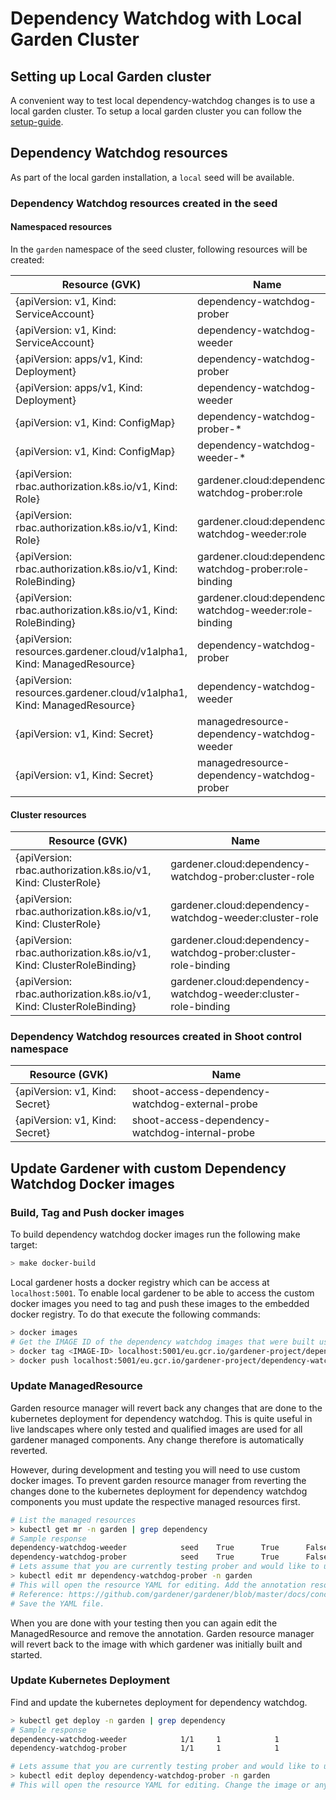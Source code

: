 # Dependency Watchdog with Local Garden Cluster

## Setting up Local Garden cluster

A convenient way to test local dependency-watchdog changes is to use a local garden cluster.
To setup a local garden cluster you can follow the [setup-guide](https://github.com/gardener/gardener/blob/master/docs/deployment/getting_started_locally.md).

## Dependency Watchdog resources

As part of the local garden installation, a `local` seed will be available. 

### Dependency Watchdog resources created in the seed

#### Namespaced resources
In the `garden` namespace of the seed cluster, following resources will be created:

| Resource (GVK) | Name |
| ---- | ---- |
| {apiVersion: v1, Kind: ServiceAccount} | dependency-watchdog-prober |
| {apiVersion: v1, Kind: ServiceAccount} | dependency-watchdog-weeder |
| {apiVersion: apps/v1, Kind: Deployment} | dependency-watchdog-prober |
| {apiVersion: apps/v1, Kind: Deployment} | dependency-watchdog-weeder |
| {apiVersion: v1, Kind: ConfigMap} | dependency-watchdog-prober-* |
| {apiVersion: v1, Kind: ConfigMap} | dependency-watchdog-weeder-* |
| {apiVersion: rbac.authorization.k8s.io/v1, Kind: Role} | gardener.cloud:dependency-watchdog-prober:role |
| {apiVersion: rbac.authorization.k8s.io/v1, Kind: Role} | gardener.cloud:dependency-watchdog-weeder:role |
| {apiVersion: rbac.authorization.k8s.io/v1, Kind: RoleBinding} | gardener.cloud:dependency-watchdog-prober:role-binding |
| {apiVersion: rbac.authorization.k8s.io/v1, Kind: RoleBinding} | gardener.cloud:dependency-watchdog-weeder:role-binding |
| {apiVersion: resources.gardener.cloud/v1alpha1, Kind: ManagedResource} | dependency-watchdog-prober |
| {apiVersion: resources.gardener.cloud/v1alpha1, Kind: ManagedResource} | dependency-watchdog-weeder |
| {apiVersion: v1, Kind: Secret} | managedresource-dependency-watchdog-weeder |
| {apiVersion: v1, Kind: Secret} | managedresource-dependency-watchdog-prober |

#### Cluster resources

| Resource (GVK) | Name |
| ---- | ---- |
| {apiVersion: rbac.authorization.k8s.io/v1, Kind: ClusterRole} | gardener.cloud:dependency-watchdog-prober:cluster-role |
| {apiVersion: rbac.authorization.k8s.io/v1, Kind: ClusterRole} | gardener.cloud:dependency-watchdog-weeder:cluster-role |
| {apiVersion: rbac.authorization.k8s.io/v1, Kind: ClusterRoleBinding} | gardener.cloud:dependency-watchdog-prober:cluster-role-binding |
| {apiVersion: rbac.authorization.k8s.io/v1, Kind: ClusterRoleBinding} | gardener.cloud:dependency-watchdog-weeder:cluster-role-binding |

### Dependency Watchdog resources created in Shoot control namespace


| Resource (GVK) | Name |
| ---- | ---- |
| {apiVersion: v1, Kind: Secret} | shoot-access-dependency-watchdog-external-probe |
| {apiVersion: v1, Kind: Secret} | shoot-access-dependency-watchdog-internal-probe |


## Update Gardener with custom Dependency Watchdog Docker images

### Build, Tag and Push docker images
To build dependency watchdog docker images run the following make target:
```bash
> make docker-build
```
Local gardener hosts a docker registry which can be access at `localhost:5001`. To enable local gardener to be able to access the custom docker images you need to tag and push these images to the embedded docker registry. To do that execute the following commands:
```bash
> docker images
# Get the IMAGE ID of the dependency watchdog images that were built using docker-build make target.
> docker tag <IMAGE-ID> localhost:5001/eu.gcr.io/gardener-project/dependency-watchdog-prober:<TAGNAME>
> docker push localhost:5001/eu.gcr.io/gardener-project/dependency-watchdog-prober:<TAGNAME>
```

### Update ManagedResource

Garden resource manager will revert back any changes that are done to the kubernetes deployment for dependency watchdog. This is quite useful in live landscapes where only tested and qualified images are used for all gardener managed components. Any change therefore is automatically reverted.

However, during development and testing you will need to use custom docker images. To prevent garden resource manager from reverting the changes done to the kubernetes deployment for dependency watchdog components you must update the respective managed resources first.

```bash
# List the managed resources
> kubectl get mr -n garden | grep dependency
# Sample response
dependency-watchdog-weeder            seed    True      True      False         26h
dependency-watchdog-prober            seed    True      True      False         26h
# Lets assume that you are currently testing prober and would like to use a custom docker image
> kubectl edit mr dependency-watchdog-prober -n garden
# This will open the resource YAML for editing. Add the annotation resources.gardener.cloud/ignore=true
# Reference: https://github.com/gardener/gardener/blob/master/docs/concepts/resource-manager.md
# Save the YAML file.
```

When you are done with your testing then you can again edit the ManagedResource and remove the annotation. Garden resource manager will revert back to the image with which gardener was initially built and started.

### Update Kubernetes Deployment

Find and update the kubernetes deployment for dependency watchdog.

```bash
> kubectl get deploy -n garden | grep dependency
# Sample response
dependency-watchdog-weeder            1/1     1            1           26h
dependency-watchdog-prober            1/1     1            1           26h

# Lets assume that you are currently testing prober and would like to use a custom docker image
> kubectl edit deploy dependency-watchdog-prober -n garden
# This will open the resource YAML for editing. Change the image or any other changes and save.
```